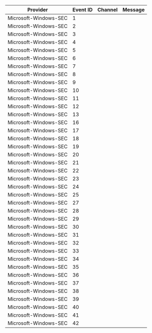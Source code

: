 Provider               |  Event ID  |  Channel  |  Message
-----------------------|------------|-----------|---------
Microsoft-Windows-SEC  |  1         |           |
Microsoft-Windows-SEC  |  2         |           |
Microsoft-Windows-SEC  |  3         |           |
Microsoft-Windows-SEC  |  4         |           |
Microsoft-Windows-SEC  |  5         |           |
Microsoft-Windows-SEC  |  6         |           |
Microsoft-Windows-SEC  |  7         |           |
Microsoft-Windows-SEC  |  8         |           |
Microsoft-Windows-SEC  |  9         |           |
Microsoft-Windows-SEC  |  10        |           |
Microsoft-Windows-SEC  |  11        |           |
Microsoft-Windows-SEC  |  12        |           |
Microsoft-Windows-SEC  |  13        |           |
Microsoft-Windows-SEC  |  16        |           |
Microsoft-Windows-SEC  |  17        |           |
Microsoft-Windows-SEC  |  18        |           |
Microsoft-Windows-SEC  |  19        |           |
Microsoft-Windows-SEC  |  20        |           |
Microsoft-Windows-SEC  |  21        |           |
Microsoft-Windows-SEC  |  22        |           |
Microsoft-Windows-SEC  |  23        |           |
Microsoft-Windows-SEC  |  24        |           |
Microsoft-Windows-SEC  |  25        |           |
Microsoft-Windows-SEC  |  27        |           |
Microsoft-Windows-SEC  |  28        |           |
Microsoft-Windows-SEC  |  29        |           |
Microsoft-Windows-SEC  |  30        |           |
Microsoft-Windows-SEC  |  31        |           |
Microsoft-Windows-SEC  |  32        |           |
Microsoft-Windows-SEC  |  33        |           |
Microsoft-Windows-SEC  |  34        |           |
Microsoft-Windows-SEC  |  35        |           |
Microsoft-Windows-SEC  |  36        |           |
Microsoft-Windows-SEC  |  37        |           |
Microsoft-Windows-SEC  |  38        |           |
Microsoft-Windows-SEC  |  39        |           |
Microsoft-Windows-SEC  |  40        |           |
Microsoft-Windows-SEC  |  41        |           |
Microsoft-Windows-SEC  |  42        |           |